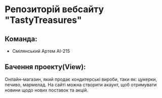 # Репозиторій вебсайту "TastyTreasures"

## Команда:
- Смілянський Артем АІ-215

## Бачення проекту(View):
Онлайн-магазин, який продає кондитерські вироби, таки як: цукерки, печиво, мармелад. На сайті можна створити акаунт, щоб отримувати новини щодо нових поставок та акцій.
